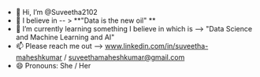 - 👋 Hi, I’m @Suveetha2102
- 👀 I believe in -- > **"Data is the new oil" **
- 🌱 I’m currently learning something I believe in which is --> "Data Science and Machine Learning and AI"
- 📫 Please reach me out --> www.linkedin.com/in/suveetha-maheshkumar / suveethamaheshkumar@gmail.com
- 😄 Pronouns: She / Her


